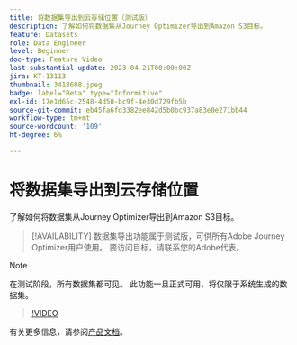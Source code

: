 ```yaml
---
title: 将数据集导出到云存储位置（测试版）
description: 了解如何将数据集从Journey Optimizer导出到Amazon S3目标。
feature: Datasets
role: Data Engineer
level: Beginner
doc-type: Feature Video
last-substantial-update: 2023-04-21T00:00:00Z
jira: KT-13113
thumbnail: 3418688.jpeg
badge: label="Beta" type="Informitive"
exl-id: 17e1d65c-2548-4d50-bc9f-4e30d729fb5b
source-git-commit: eb45fa6fd3382ee842d5b0bc937a83e0e271bb44
workflow-type: tm+mt
source-wordcount: '109'
ht-degree: 6%

---
```


# 将数据集导出到云存储位置

了解如何将数据集从Journey Optimizer导出到Amazon S3目标。

>[!AVAILABILITY]
>数据集导出功能属于测试版，可供所有Adobe Journey Optimizer用户使用。 要访问目标，请联系您的Adobe代表。

>[!NOTE]
>在测试阶段，所有数据集都可见。 此功能一旦正式可用，将仅限于系统生成的数据集。

>[!VIDEO](https://video.tv.adobe.com/v/3418688/?quality=12&learn=on)

有关更多信息，请参阅[产品文档](https://experienceleague.adobe.com/docs/journey-optimizer/using/data-management/datasets/export-datasets.html?lang=en)。
